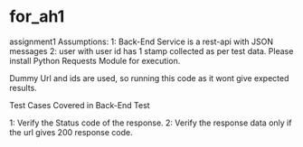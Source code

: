 # for_ah1
assignment1
Assumptions:
1: Back-End Service is a rest-api with JSON messages
2: user with user id has 1 stamp collected as per test data.
Please install Python Requests Module for execution.

Dummy Url and ids are used, so running this code as it wont give expected results.

Test Cases Covered in Back-End Test

1: Verify the Status code of the response.
2: Verify the response data only if the url gives 200 response code.
